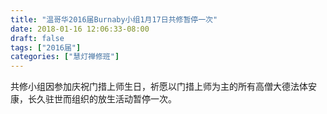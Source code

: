 ```yaml
---
title: "温哥华2016届Burnaby小组1月17日共修暂停一次"
date: 2018-01-16 12:06:33-08:00
draft: false
tags: ["2016届"]
categories: ["慧灯禅修班"]
---
```

共修小组因参加庆祝门措上师生日，祈愿以门措上师为主的所有高僧大德法体安康，长久驻世而组织的放生活动暂停一次。
